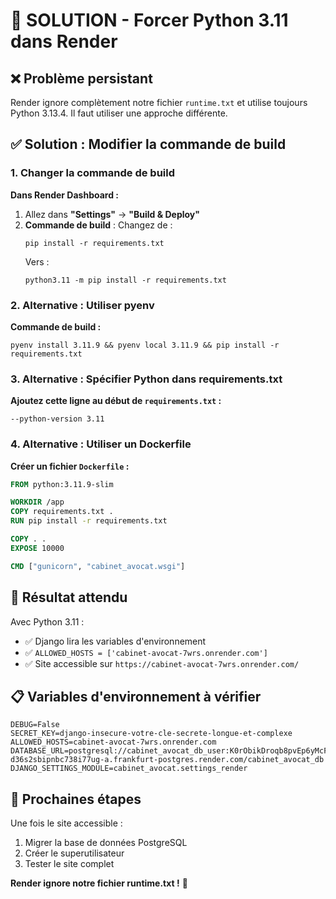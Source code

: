 # 🚨 SOLUTION - Forcer Python 3.11 dans Render

## ❌ Problème persistant
Render ignore complètement notre fichier `runtime.txt` et utilise toujours Python 3.13.4. Il faut utiliser une approche différente.

## ✅ Solution : Modifier la commande de build

### 1. Changer la commande de build
**Dans Render Dashboard :**
1. Allez dans **"Settings"** → **"Build & Deploy"**
2. **Commande de build** : Changez de :
   ```
   pip install -r requirements.txt
   ```
   Vers :
   ```
   python3.11 -m pip install -r requirements.txt
   ```

### 2. Alternative : Utiliser pyenv
**Commande de build :**
```
pyenv install 3.11.9 && pyenv local 3.11.9 && pip install -r requirements.txt
```

### 3. Alternative : Spécifier Python dans requirements.txt
**Ajoutez cette ligne au début de `requirements.txt` :**
```
--python-version 3.11
```

### 4. Alternative : Utiliser un Dockerfile
**Créer un fichier `Dockerfile` :**
```dockerfile
FROM python:3.11.9-slim

WORKDIR /app
COPY requirements.txt .
RUN pip install -r requirements.txt

COPY . .
EXPOSE 10000

CMD ["gunicorn", "cabinet_avocat.wsgi"]
```

## 🎯 Résultat attendu
Avec Python 3.11 :
- ✅ Django lira les variables d'environnement
- ✅ `ALLOWED_HOSTS = ['cabinet-avocat-7wrs.onrender.com']`
- ✅ Site accessible sur `https://cabinet-avocat-7wrs.onrender.com/`

## 📋 Variables d'environnement à vérifier
```
DEBUG=False
SECRET_KEY=django-insecure-votre-cle-secrete-longue-et-complexe
ALLOWED_HOSTS=cabinet-avocat-7wrs.onrender.com
DATABASE_URL=postgresql://cabinet_avocat_db_user:K0rObikDroqb8pvEp6yMcFGrfBrAF8bm@dpg-d36s2sbipnbc738i77ug-a.frankfurt-postgres.render.com/cabinet_avocat_db
DJANGO_SETTINGS_MODULE=cabinet_avocat.settings_render
```

## 🚀 Prochaines étapes
Une fois le site accessible :
1. Migrer la base de données PostgreSQL
2. Créer le superutilisateur
3. Tester le site complet

**Render ignore notre fichier runtime.txt !** 🎯

